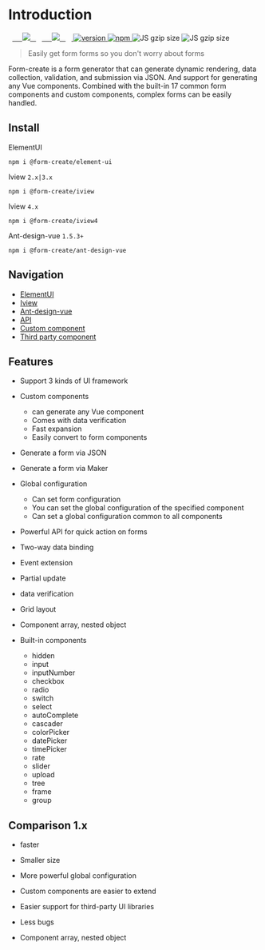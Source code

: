 # Introduction

  <a href="https://github.com/xaboy/form-create/blob/master/LICENSE">
    <img src="https://img.shields.io/badge/License-MIT-yellow.svg" />
  </a>
  <a href="https://github.com/xaboy">
    <img src="https://img.shields.io/badge/Author-xaboy-blue.svg" />
  </a>
  <a href="https://www.npmjs.com/package/@form-create/element-ui">
    <img src="https://badge.fury.io/js/@form-create%2Fcore.svg" alt="version" />
  </a>
  <a href="https://www.npmjs.com/package/@form-create/element-ui">
    <img src="https://img.shields.io/npm/dt/form-create.svg" alt="npm" />
  </a>
  <img src="http://img.badgesize.io/https://cdn.jsdelivr.net/npm/@form-create/iview/dist/form-create.min.js?compression=gzip&amp;label=iview%20gzip%20size&amp;style=flat-square" alt="JS gzip size">
  <img src="http://img.badgesize.io/https://cdn.jsdelivr.net/npm/@form-create/element-ui/dist/form-create.min.js?compression=gzip&amp;label=elementUI%20gzip%20size&amp;style=flat-square" alt="JS gzip size">

> Easily get form forms so you don't worry about forms

Form-create is a form generator that can generate dynamic rendering, data collection, validation, and submission via JSON. And support for generating any Vue components. Combined with the built-in 17 common form components and custom components, complex forms can be easily handled.


## Install

ElementUI

`npm i @form-create/element-ui`

Iview `2.x|3.x`

`npm i @form-create/iview`

Iview `4.x`

`npm i @form-create/iview4`

Ant-design-vue `1.5.3+`

`npm i @form-create/ant-design-vue`

## Navigation

- [ElementUI](/en/v2/element-ui/)
- [Iview](/en/v2/iview/)
- [Ant-design-vue](/en/v2/ant-design-vue/)
- [API](/en/v2/instance.html)
- [Custom component](/en/v2/guide/custom-component.html)
- [Third party component](/en/v2/guide/component/)

## Features

- Support 3 kinds of UI framework

- Custom components

	- can generate any Vue component
	- Comes with data verification
	- Fast expansion
	- Easily convert to form components

- Generate a form via JSON

- Generate a form via Maker

- Global configuration

	- Can set form configuration
	- You can set the global configuration of the specified component
	- Can set a global configuration common to all components

- Powerful API for quick action on forms

- Two-way data binding

- Event extension

- Partial update

- data verification

- Grid layout

- Component array, nested object

- Built-in components
	- hidden
	- input
	- inputNumber
	- checkbox
	- radio
	- switch
	- select
	- autoComplete
	- cascader
	- colorPicker
	- datePicker
	- timePicker
	- rate
	- slider
	- upload
	- tree
	- frame
	- group


## Comparison 1.x

- faster

- Smaller size

- More powerful global configuration

- Custom components are easier to extend

- Easier support for third-party UI libraries

- Less bugs

- Component array, nested object
